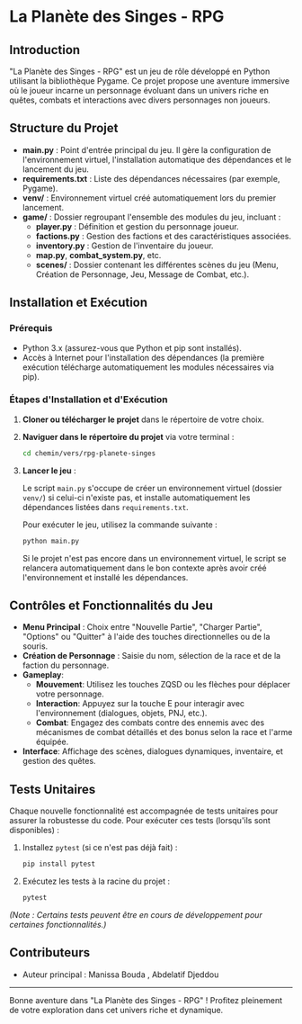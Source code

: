 # La Planète des Singes - RPG

## Introduction

"La Planète des Singes - RPG" est un jeu de rôle développé en Python utilisant la bibliothèque Pygame. Ce projet propose une aventure immersive où le joueur incarne un personnage évoluant dans un univers riche en quêtes, combats et interactions avec divers personnages non joueurs.

## Structure du Projet

- **main.py** : Point d'entrée principal du jeu. Il gère la configuration de l'environnement virtuel, l'installation automatique des dépendances et le lancement du jeu.
- **requirements.txt** : Liste des dépendances nécessaires (par exemple, Pygame).
- **venv/** : Environnement virtuel créé automatiquement lors du premier lancement.
- **game/** : Dossier regroupant l'ensemble des modules du jeu, incluant :
  - **player.py** : Définition et gestion du personnage joueur.
  - **factions.py** : Gestion des factions et des caractéristiques associées.
  - **inventory.py** : Gestion de l'inventaire du joueur.
  - **map.py**, **combat_system.py**, etc.
  - **scenes/** : Dossier contenant les différentes scènes du jeu (Menu, Création de Personnage, Jeu, Message de Combat, etc.).

## Installation et Exécution

### Prérequis

- Python 3.x (assurez-vous que Python et pip sont installés).
- Accès à Internet pour l'installation des dépendances (la première exécution télécharge automatiquement les modules nécessaires via pip).

### Étapes d'Installation et d'Exécution

1. **Cloner ou télécharger le projet** dans le répertoire de votre choix.

2. **Naviguer dans le répertoire du projet** via votre terminal :

   ```bash
   cd chemin/vers/rpg-planete-singes
   ```

3. **Lancer le jeu** :

   Le script `main.py` s'occupe de créer un environnement virtuel (dossier `venv/`) si celui-ci n'existe pas, et installe automatiquement les dépendances listées dans `requirements.txt`.

   Pour exécuter le jeu, utilisez la commande suivante :

   ```bash
   python main.py
   ```

   Si le projet n'est pas encore dans un environnement virtuel, le script se relancera automatiquement dans le bon contexte après avoir créé l'environnement et installé les dépendances.

## Contrôles et Fonctionnalités du Jeu

- **Menu Principal** : Choix entre "Nouvelle Partie", "Charger Partie", "Options" ou "Quitter" à l'aide des touches directionnelles ou de la souris.
- **Création de Personnage** : Saisie du nom, sélection de la race et de la faction du personnage.
- **Gameplay**:
  - **Mouvement**: Utilisez les touches ZQSD ou les flèches pour déplacer votre personnage.
  - **Interaction**: Appuyez sur la touche E pour interagir avec l'environnement (dialogues, objets, PNJ, etc.).
  - **Combat**: Engagez des combats contre des ennemis avec des mécanismes de combat détaillés et des bonus selon la race et l'arme équipée.
- **Interface**: Affichage des scènes, dialogues dynamiques, inventaire, et gestion des quêtes.

## Tests Unitaires

Chaque nouvelle fonctionnalité est accompagnée de tests unitaires pour assurer la robustesse du code. Pour exécuter ces tests (lorsqu'ils sont disponibles) :

1. Installez `pytest` (si ce n'est pas déjà fait) :

   ```bash
   pip install pytest
   ```

2. Exécutez les tests à la racine du projet :

   ```bash
   pytest
   ```

*(Note : Certains tests peuvent être en cours de développement pour certaines fonctionnalités.)*

## Contributeurs

- Auteur principal : Manissa Bouda , Abdelatif Djeddou

---

Bonne aventure dans "La Planète des Singes - RPG" ! Profitez pleinement de votre exploration dans cet univers riche et dynamique.
